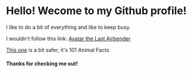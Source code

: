 # Hello! Wecome to my Github profile!

I like to do a bit of everything and like to keep busy.

I wouldn't follow this link: [Avatar the Last Airbender](https://www.youtube.com/watch?v=JRHARtLZLk8)

[This one](https://factanimal.com/animal-facts/) is a bit safer, it's 101 Animal Facts

#### Thanks for checking me out!
